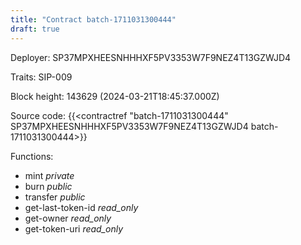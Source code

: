 ```yaml
---
title: "Contract batch-1711031300444"
draft: true
---
```

Deployer: SP37MPXHEESNHHHXF5PV3353W7F9NEZ4T13GZWJD4

Traits:
SIP-009 



Block height: 143629 (2024-03-21T18:45:37.000Z)

Source code: {{<contractref "batch-1711031300444" SP37MPXHEESNHHHXF5PV3353W7F9NEZ4T13GZWJD4 batch-1711031300444>}}

Functions:

* mint _private_
* burn _public_
* transfer _public_
* get-last-token-id _read_only_
* get-owner _read_only_
* get-token-uri _read_only_
